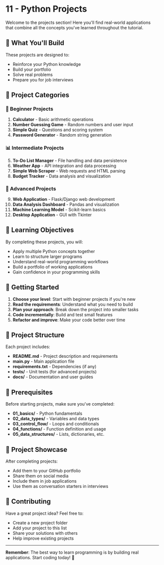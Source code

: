 # 11 - Python Projects

Welcome to the projects section! Here you'll find real-world applications that combine all the concepts you've learned throughout the tutorial.

## 🎯 What You'll Build

These projects are designed to:
- Reinforce your Python knowledge
- Build your portfolio
- Solve real problems
- Prepare you for job interviews

## 📁 Project Categories

### 🧮 Beginner Projects
1. **Calculator** - Basic arithmetic operations
2. **Number Guessing Game** - Random numbers and user input
3. **Simple Quiz** - Questions and scoring system
4. **Password Generator** - Random string generation

### 📊 Intermediate Projects
5. **To-Do List Manager** - File handling and data persistence
6. **Weather App** - API integration and data processing
7. **Simple Web Scraper** - Web requests and HTML parsing
8. **Budget Tracker** - Data analysis and visualization

### 🚀 Advanced Projects
9. **Web Application** - Flask/Django web development
10. **Data Analysis Dashboard** - Pandas and visualization
11. **Machine Learning Model** - Scikit-learn basics
12. **Desktop Application** - GUI with Tkinter

## 🎯 Learning Objectives

By completing these projects, you will:
- Apply multiple Python concepts together
- Learn to structure larger programs
- Understand real-world programming workflows
- Build a portfolio of working applications
- Gain confidence in your programming skills

## 🚀 Getting Started

1. **Choose your level**: Start with beginner projects if you're new
2. **Read the requirements**: Understand what you need to build
3. **Plan your approach**: Break down the project into smaller tasks
4. **Code incrementally**: Build and test small features
5. **Refactor and improve**: Make your code better over time

## 📝 Project Structure

Each project includes:
- **README.md** - Project description and requirements
- **main.py** - Main application file
- **requirements.txt** - Dependencies (if any)
- **tests/** - Unit tests (for advanced projects)
- **docs/** - Documentation and user guides

## 🔗 Prerequisites

Before starting projects, make sure you've completed:
- **01_basics/** - Python fundamentals
- **02_data_types/** - Variables and data types
- **03_control_flow/** - Loops and conditionals
- **04_functions/** - Function definition and usage
- **05_data_structures/** - Lists, dictionaries, etc.

## 🎉 Project Showcase

After completing projects:
- Add them to your GitHub portfolio
- Share them on social media
- Include them in job applications
- Use them as conversation starters in interviews

## 🤝 Contributing

Have a great project idea? Feel free to:
- Create a new project folder
- Add your project to this list
- Share your solutions with others
- Help improve existing projects

---

**Remember**: The best way to learn programming is by building real applications. Start coding today! 🚀 